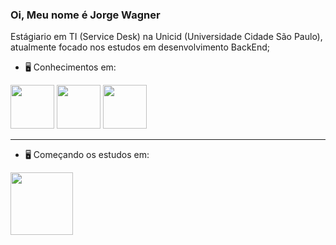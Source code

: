 ### Oi, Meu nome é Jorge Wagner
Estágiario em TI (Service Desk) na Unicid (Universidade Cidade São Paulo), atualmente focado nos estudos em desenvolvimento BackEnd;

- 🖥️ Conhecimentos em:

<div style = "display: inline;">
  <img src="https://cdn.jsdelivr.net/gh/devicons/devicon/icons/html5/html5-original.svg" width = 70px hight = 70px/>
  <img src="https://cdn.jsdelivr.net/gh/devicons/devicon/icons/css3/css3-original.svg" width = 70px hight = 70px/>
  <img src="https://cdn.jsdelivr.net/gh/devicons/devicon/icons/javascript/javascript-original.svg" width = 70px hight = 70px  />
</div>

<hr>

- 🖥️ Começando os estudos em:


<div style = "display: inline;">
  
  <img src="https://cdn.jsdelivr.net/gh/devicons/devicon/icons/java/java-original-wordmark.svg"  width = 100px hight = 100px/>  
                   
</div>

            
          
          
